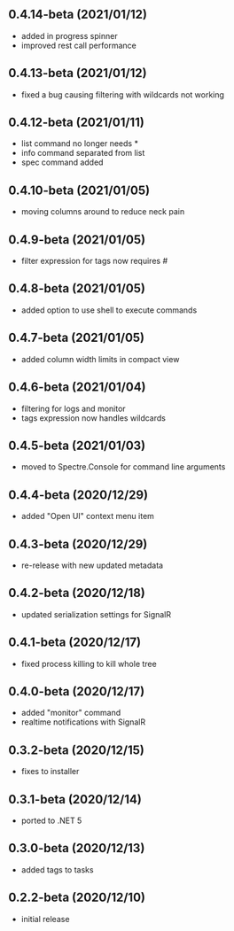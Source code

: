 ## 0.4.14-beta (2021/01/12)
* added in progress spinner
* improved rest call performance

## 0.4.13-beta (2021/01/12)
* fixed a bug causing filtering with wildcards not working

## 0.4.12-beta (2021/01/11)
* list command no longer needs *
* info command separated from list
* spec command added

## 0.4.10-beta (2021/01/05)
* moving columns around to reduce neck pain

## 0.4.9-beta (2021/01/05)
* filter expression for tags now requires #

## 0.4.8-beta (2021/01/05)
* added option to use shell to execute commands

## 0.4.7-beta (2021/01/05)
* added column width limits in compact view 

## 0.4.6-beta (2021/01/04)
* filtering for logs and monitor
* tags expression now handles wildcards

## 0.4.5-beta (2021/01/03)
* moved to Spectre.Console for command line arguments

## 0.4.4-beta (2020/12/29)
* added "Open UI" context menu item

## 0.4.3-beta (2020/12/29)
* re-release with new updated metadata

## 0.4.2-beta (2020/12/18)
* updated serialization settings for SignalR

## 0.4.1-beta (2020/12/17)
* fixed process killing to kill whole tree

## 0.4.0-beta (2020/12/17)
* added "monitor" command
* realtime notifications with SignalR 

## 0.3.2-beta (2020/12/15)
* fixes to installer

## 0.3.1-beta (2020/12/14)
* ported to .NET 5

## 0.3.0-beta (2020/12/13)
* added tags to tasks

## 0.2.2-beta (2020/12/10)
* initial release
